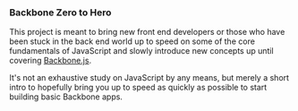 ### Backbone Zero to Hero
This project is meant to bring new front end developers or those who have been stuck in the back end world
up to speed on some of the core fundamentals of JavaScript and slowly introduce new concepts up until
covering [Backbone.js](http://backbonejs.org).  

It's not an exhaustive study on JavaScript by any means, but merely a short intro to hopefully bring you up 
to speed as quickly as possible to start building basic Backbone apps.